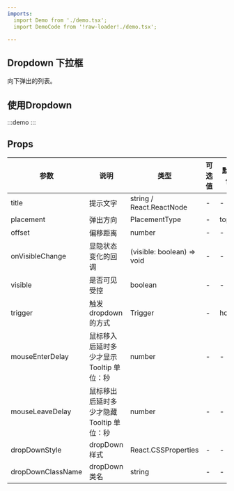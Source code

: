 ```yaml
---
imports:
  import Demo from './demo.tsx';
  import DemoCode from '!raw-loader!./demo.tsx';

---
```


## Dropdown 下拉框

向下弹出的列表。

## 使用Dropdown

:::demo
  <CodeBox code={DemoCode}>
    <Demo />
  </CodeBox>
:::

## Props
| 参数     | 说明     | 类型   | 可选值 | 默认值 |
| -------- | -------- | ------ | ------ | ------ |
| title | 提示文字 | string / React.ReactNode | - | - |
| placement | 弹出方向 | PlacementType | - | top |
| offset | 偏移距离 | number | - | - |
| onVisibleChange | 显隐状态变化的回调 | (visible: boolean) => void | - | - |
| visible | 是否可见 受控 | boolean | - | - |
| trigger | 触发 dropdown 的方式 | Trigger | - | hover |
| mouseEnterDelay | 鼠标移入后延时多少才显示 Tooltip 单位：秒 | number | - | - |
| mouseLeaveDelay | 鼠标移出后延时多少才隐藏 Tooltip 单位：秒 | number | - | - |
| dropDownStyle | dropDown 样式 | React.CSSProperties | - | - |
| dropDownClassName | dropDown 类名 | string | - | - |

